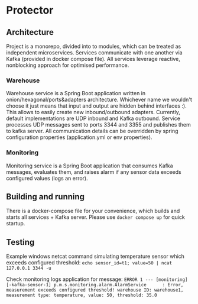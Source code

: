 # Protector

## Architecture

Project is a monorepo, divided into to modules, which can be treated as independent microservices.
Services communicate with one another via Kafka (provided in docker compose file).
All services leverage reactive, nonblocking approach for optimised performance.

### Warehouse

Warehouse service is a Spring Boot application written in onion/hexagonal/ports&adapters architecture.
Whichever name we wouldn't choose it just means that input and output are hidden behind interfaces :).
This allows to easily create new inbound/outbound adapters. Currently, default implementations are UDP inbound and Kafka outbound.
Service processes UDP messages sent to ports 3344 and 3355 and publishes them to kafka server.
All communication details can be overridden by spring configuration properties (application.yml or env properties). 

### Monitoring

Monitoring service is a Spring Boot application that consumes Kafka messages, evaluates them, 
and raises alarm if any sensor data exceeds configured values (logs an error).  

## Building and running

There is a docker-compose file for your convenience, which builds and starts all services + Kafka server.
Please use `docker compose up` for quick startup.

## Testing

Example windows netcat command simulating temperature sensor which exceeds configured threshold:
`echo sensor_id=t1; value=50 | ncat 127.0.0.1 3344 -u`

Check monitoring logs application for message: 
`ERROR 1 --- [monitoring] [-kafka-sensor-1] p.m.s.monitoring.alarm.AlarmService      : Error, measurement exceeds configured threshold! warehouse ID: warehouse1, measurement type: temperature, value: 50, threshold: 35.0`
